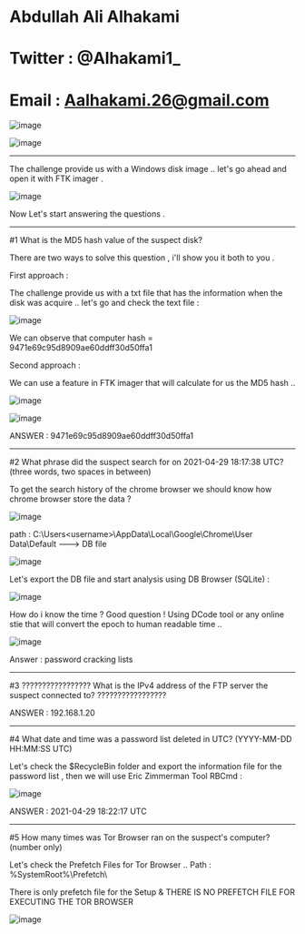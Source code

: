 # Abdullah Ali Alhakami
# Twitter : @Alhakami1_
# Email : Aalhakami.26@gmail.com

![image](https://user-images.githubusercontent.com/99384019/165411019-c0a95b48-5d47-458c-a004-1063dbab4e89.png)

![image](https://user-images.githubusercontent.com/99384019/157856624-2338eee7-2f0f-4713-87fb-b5365ee4dc78.png)

**************************************************************************************************************************************************************************

The challenge provide us with a Windows disk image .. let's go ahead and open it with FTK imager .

![image](https://user-images.githubusercontent.com/99384019/165411393-c741e97f-0054-4f5c-9af3-d752f903961f.png)


Now Let's start answering the questions . 

**************************************************************************************************************************************************************************

#1 What is the MD5 hash value of the suspect disk?

There are two ways to solve this question , i'll show you it both to you .

First approach : 

The challenge provide us with a txt file that has the information when the disk was acquire .. let's go and check the text file :

![image](https://user-images.githubusercontent.com/99384019/165412066-5a85b665-0366-4f23-a0dd-0592d54e8f19.png)

We can observe that computer hash = 9471e69c95d8909ae60ddff30d50ffa1

Second approach : 

We can use a feature in FTK imager that will calculate for us the MD5 hash .. 

![image](https://user-images.githubusercontent.com/99384019/165412716-776824bb-4b59-484a-846d-dd571d71e77c.png)

![image](https://user-images.githubusercontent.com/99384019/165412802-65f92aab-575b-48e6-a8be-ce2a7a6839b2.png)


ANSWER : 9471e69c95d8909ae60ddff30d50ffa1


**************************************************************************************************************************************************************************

#2 What phrase did the suspect search for on 2021-04-29 18:17:38 UTC? (three words, two spaces in between)

To get the search history of the chrome browser we should know how chrome browser store the data ? 

![image](https://user-images.githubusercontent.com/99384019/165420460-0007b722-aba3-49c6-ba76-e2dace8aa987.png)

path : C:\Users\<username>\AppData\Local\Google\Chrome\User Data\Default ---> DB file 

![image](https://user-images.githubusercontent.com/99384019/165420530-22a32da5-3776-450d-8801-aa537c3b11e2.png)


Let's export the DB file and start analysis using DB Browser (SQLite) : 

![image](https://user-images.githubusercontent.com/99384019/165420648-886b78ab-4cd5-431f-88da-54ddc6dc8b38.png)

How do i know the time ? Good question ! Using DCode tool or any online stie that will convert the epoch to human readable time .. 

![image](https://user-images.githubusercontent.com/99384019/165421048-1cc03340-56b8-4d0b-a45e-8eb63dae9289.png)

Answer : password cracking lists


**************************************************************************************************************************************************************************

#3 ????????????????? What is the IPv4 address of the FTP server the suspect connected to? ?????????????????

ANSWER : 192.168.1.20

**************************************************************************************************************************************************************************

#4 What date and time was a password list deleted in UTC? (YYYY-MM-DD HH:MM:SS UTC)

Let's check the $RecycleBin folder and export the information file for the password list , then we will use Eric Zimmerman Tool RBCmd :

![image](https://user-images.githubusercontent.com/99384019/165428528-fb5204f8-4186-4821-9d66-322ad5184d01.png)

ANSWER : 2021-04-29 18:22:17 UTC 

**************************************************************************************************************************************************************************


#5 How many times was Tor Browser ran on the suspect's computer? (number only)

Let's check the Prefetch Files for Tor Browser .. Path : %SystemRoot%\Prefetch\

There is only prefetch file for the Setup & THERE IS NO PREFETCH FILE FOR EXECUTING THE TOR BROWSER

![image](https://user-images.githubusercontent.com/99384019/165429244-cda13b16-0a17-4a2e-85ac-044b272670ae.png)




